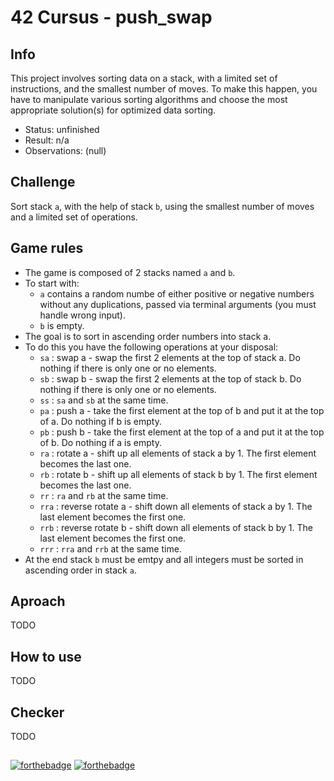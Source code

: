 # 42 Cursus - push_swap

## Info

This project involves sorting data on a stack, with a limited set of instructions, and the smallest number of moves. To make this happen, you have to manipulate various sorting algorithms and choose the most appropriate solution(s) for optimized data sorting.

- Status: unfinished
- Result: n/a
- Observations: (null)

## Challenge

Sort stack `a`, with the help of stack `b`, using the smallest number of moves and a limited set of operations.

## Game rules

- The game is composed of 2 stacks named `a` and `b`.
- To start with:
  - `a` contains a random numbe of either positive or negative numbers without any duplications, passed via terminal arguments (you must handle wrong input).
  - `b` is empty.
- The goal is to sort in ascending order numbers into stack a.
- To do this you have the following operations at your disposal:
  - `sa` : swap a - swap the first 2 elements at the top of stack a. Do nothing if there is only one or no elements.
  - `sb` : swap b - swap the first 2 elements at the top of stack b. Do nothing if there is only one or no elements.
  - `ss` : `sa` and `sb` at the same time.
  - `pa` : push a - take the first element at the top of b and put it at the top of a. Do nothing if b is empty.
  - `pb` : push b - take the first element at the top of a and put it at the top of b. Do nothing if a is empty.
  - `ra` : rotate a - shift up all elements of stack a by 1. The first element becomes the last one.
  - `rb` : rotate b - shift up all elements of stack b by 1. The first element becomes the last one.
  - `rr` : `ra` and `rb` at the same time.
  - `rra` : reverse rotate a - shift down all elements of stack a by 1. The last element becomes the first one.
  - `rrb` : reverse rotate b - shift down all elements of stack b by 1. The last element becomes the first one.
  - `rrr` : `rra` and `rrb` at the same time.
- At the end stack `b` must be emtpy and all integers must be sorted in ascending order in stack `a`.

## Aproach

TODO

## How to use

TODO

## Checker

TODO

##
[![forthebadge](https://forthebadge.com/images/badges/made-with-c.svg)](https://forthebadge.com)
[![forthebadge](https://forthebadge.com/images/badges/contains-tasty-spaghetti-code.svg)](https://forthebadge.com)
